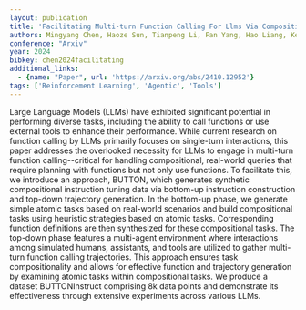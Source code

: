 ```yaml
---
layout: publication
title: 'Facilitating Multi-turn Function Calling For Llms Via Compositional Instruction Tuning'
authors: Mingyang Chen, Haoze Sun, Tianpeng Li, Fan Yang, Hao Liang, Keer Lu, Bin Cui, Wentao Zhang, Zenan Zhou, Weipeng Chen
conference: "Arxiv"
year: 2024
bibkey: chen2024facilitating
additional_links:
  - {name: "Paper", url: 'https://arxiv.org/abs/2410.12952'}
tags: ['Reinforcement Learning', 'Agentic', 'Tools']
---
```

Large Language Models (LLMs) have exhibited significant potential in
performing diverse tasks, including the ability to call functions or use
external tools to enhance their performance. While current research on function
calling by LLMs primarily focuses on single-turn interactions, this paper
addresses the overlooked necessity for LLMs to engage in multi-turn function
calling--critical for handling compositional, real-world queries that require
planning with functions but not only use functions. To facilitate this, we
introduce an approach, BUTTON, which generates synthetic compositional
instruction tuning data via bottom-up instruction construction and top-down
trajectory generation. In the bottom-up phase, we generate simple atomic tasks
based on real-world scenarios and build compositional tasks using heuristic
strategies based on atomic tasks. Corresponding function definitions are then
synthesized for these compositional tasks. The top-down phase features a
multi-agent environment where interactions among simulated humans, assistants,
and tools are utilized to gather multi-turn function calling trajectories. This
approach ensures task compositionality and allows for effective function and
trajectory generation by examining atomic tasks within compositional tasks. We
produce a dataset BUTTONInstruct comprising 8k data points and demonstrate its
effectiveness through extensive experiments across various LLMs.
